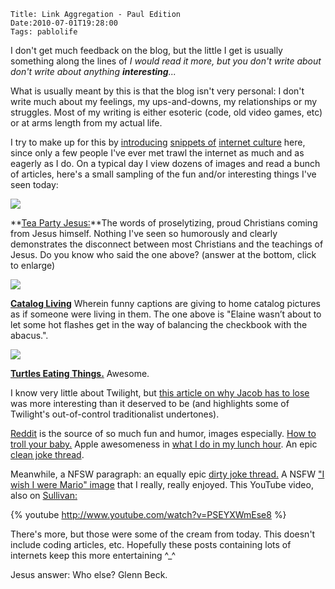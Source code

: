     Title: Link Aggregation - Paul Edition
    Date:2010-07-01T19:28:00
    Tags: pablolife

I don't get much feedback on the blog, but the little I get is usually
something along the lines of _I would read it more, but you don't write
about  don't write about anything **interesting**..._

What is usually meant by this is that the blog isn't very personal: I don't
write much about my feelings, my ups-and-downs, my relationships or my
struggles. Most of my writing is either esoteric (code, old video games, etc)
or at arms length from my actual life.

I try to make up for this by [introducing][1] [snippets of][2] [internet
culture][3] here, since only a few people I've ever met trawl the internet as
much and as eagerly as I do. On a typical day I view dozens of images and read
a bunch of articles, here's a small sampling of the fun and/or interesting
things I've seen today:

[![][4]][5]

**[Tea Party Jesus:][6]**The words of proselytizing, proud Christians coming
from Jesus himself. Nothing I've seen so humorously and clearly demonstrates
the disconnect between most Christians and the teachings of Jesus. Do you know
who said the one above? (answer at the bottom, click to enlarge)

[![][7]][8]

**[Catalog Living][9]** Wherein funny captions are giving to home catalog
pictures as if someone were living in them. The one above is "Elaine wasn’t
about to let some hot flashes get in the way of balancing the checkbook with
the abacus.".

[![][10]][11]

**[Turtles Eating Things.][12]** Awesome.

I know very little about Twilight, but [this article on why Jacob has to
lose][13] was more interesting than it deserved to be (and highlights some of
Twilight's out-of-control traditionalist undertones).

[Reddit][14] is the source of so much fun and humor, images especially. [How
to troll your baby.][15] Apple awesomeness in [what I do in my lunch
hour][16]. An epic [clean joke thread][17].

Meanwhile, a NFSW paragraph: an equally epic [dirty joke thread.][18] A NSFW
["I wish I were Mario" image][19] that I really, really enjoyed. This YouTube
video, also on [Sullivan:][20]

{% youtube http://www.youtube.com/watch?v=PSEYXWmEse8 %}

There's more, but those were some of the cream from today. This doesn't
include coding articles, etc. Hopefully these posts containing lots of
internets keep this more entertaining ^_^

Jesus answer: Who else? Glenn Beck.


   [1]: http://www.morepaul.com/2010/06/terrible-wonderful-music-videos.html
   [2]: http://www.morepaul.com/2010/05/funny-images.html
   [3]: http://www.morepaul.com/2010/04/baal-bless-internet.html
   [4]: http://3.bp.blogspot.com/_3ys1dwfzc2w/TC1RIM-riMI/AAAAAAAAAGQ/NWP0MS5s1v4/s320/tumblr_l4tthpOdKB1qbauyyo1_500.jpg
   [5]: http://3.bp.blogspot.com/_3ys1dwfzc2w/TC1RIM-riMI/AAAAAAAAAGQ/NWP0MS5s1v4/s1600/tumblr_l4tthpOdKB1qbauyyo1_500.jpg
   [6]: http://teapartyjesus.tumblr.com
   [7]: http://1.bp.blogspot.com/_3ys1dwfzc2w/TC1R4Gk55II/AAAAAAAAAGY/KjgIxfj3zIQ/s320/tumblr_l4mwveibsB1qbp9v2.jpg
   [8]: http://1.bp.blogspot.com/_3ys1dwfzc2w/TC1R4Gk55II/AAAAAAAAAGY/KjgIxfj3zIQ/s1600/tumblr_l4mwveibsB1qbp9v2.jpg
   [9]: http://catalogliving.tumblr.com/
   [10]: http://2.bp.blogspot.com/_3ys1dwfzc2w/TC1SUuDckCI/AAAAAAAAAGg/h73He4HYUYE/s320/capt80920d010ff54ab284c.jpg
   [11]: http://2.bp.blogspot.com/_3ys1dwfzc2w/TC1SUuDckCI/AAAAAAAAAGg/h73He4HYUYE/s1600/capt80920d010ff54ab284c.jpg
   [12]: http://www.turtleseatingthings.com/
   [13]: http://io9.com/5576956/why-team-jacob-always-has-to-lose-in-twilight?skyline=true&s=i
   [14]: reddit.com
   [15]: http://i.imgur.com/9G5KS.jpg
   [16]: http://i.imgur.com/1JMIU.jpg
   [17]: http://www.reddit.com/r/funny/comments/ckwh4/
   [18]: http://www.reddit.com/r/funny/comments/ckyxi/reddit_i_think_its_about_time_we_had_another/
   [19]: http://i.imgur.com/9Bv62.jpg
   [20]: http://andrewsullivan.theatlantic.com
